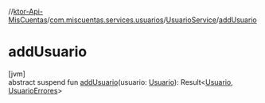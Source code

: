 //[ktor-Api-MisCuentas](../../../index.md)/[com.miscuentas.services.usuarios](../index.md)/[UsuarioService](index.md)/[addUsuario](add-usuario.md)

# addUsuario

[jvm]\
abstract suspend fun [addUsuario](add-usuario.md)(usuario: [Usuario](../../com.miscuentas.models/-usuario/index.md)): Result&lt;[Usuario](../../com.miscuentas.models/-usuario/index.md), [UsuarioErrores](../../com.miscuentas.errors/-usuario-errores/index.md)&gt;
